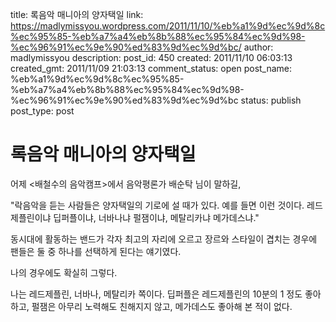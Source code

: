 title: 록음악 매니아의 양자택일
link: https://madlymissyou.wordpress.com/2011/11/10/%eb%a1%9d%ec%9d%8c%ec%95%85-%eb%a7%a4%eb%8b%88%ec%95%84%ec%9d%98-%ec%96%91%ec%9e%90%ed%83%9d%ec%9d%bc/
author: madlymissyou
description: 
post_id: 450
created: 2011/11/10 06:03:13
created_gmt: 2011/11/09 21:03:13
comment_status: open
post_name: %eb%a1%9d%ec%9d%8c%ec%95%85-%eb%a7%a4%eb%8b%88%ec%95%84%ec%9d%98-%ec%96%91%ec%9e%90%ed%83%9d%ec%9d%bc
status: publish
post_type: post

# 록음악 매니아의 양자택일

어제 <배철수의 음악캠프>에서 음악평론가 배순탁 님이 말하길,

"락음악을 듣는 사람들은 양자택일의 기로에 설 때가 있다. 예를 들면 이런 것이다. 레드제플린이냐 딥퍼플이냐, 너바나냐 펄잼이냐, 메탈리카냐 메가데스냐."

동시대에 활동하는 밴드가 각자 최고의 자리에 오르고 장르와 스타일이 겹치는 경우에 팬들은 둘 중 하나를 선택하게 된다는 얘기였다.

나의 경우에도 확실히 그렇다.

나는 레드제플린, 너바나, 메탈리카 쪽이다. 딥퍼플은 레드제플린의 10분의 1 정도 좋아하고, 펄잼은 아무리 노력해도 친해지지 않고, 메가데스도 좋아해 본 적이 없다.
